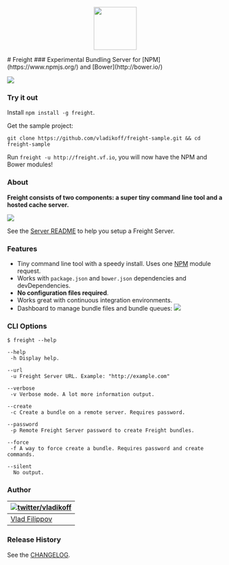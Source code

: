 <p align="center"><img src="http://v14d.com/freight/freight-250.png" height="100" /></p>
# Freight
### Experimental Bundling Server for [NPM](https://www.npmjs.org/) and [Bower](http://bower.io/)

![](http://v14d.com/freight/demo.gif)

### Try it out

Install `npm install -g freight`.

Get the sample project:

`git clone https://github.com/vladikoff/freight-sample.git && cd freight-sample`

Run `freight -u http://freight.vf.io`, you will now have the NPM and Bower modules!

### About

__Freight consists of two components: a super tiny command line tool and a hosted cache server.__

![](http://v14d.com/freight/how-it-works.jpg)

See the [Server README](https://github.com/vladikoff/freight-server) to help you setup a Freight Server.

### Features

* Tiny command line tool with a speedy install. Uses one [NPM](https://www.npmjs.org/) module request.
* Works with `package.json` and `bower.json` dependencies and devDependencies.
* **No configuration files required**.
* Works great with continuous integration environments.
* Dashboard to manage bundle files and bundle queues:
![](http://v14d.com/freight/freight-server-view.jpg)

### CLI Options
```
$ freight --help

--help
 -h Display help.

--url
 -u Freight Server URL. Example: "http://example.com"

--verbose
 -v Verbose mode. A lot more information output.

--create
 -c Create a bundle on a remote server. Requires password.

--password
 -p Remote Freight Server password to create Freight bundles.

--force
 -f A way to force create a bundle. Requires password and create commands.

--silent
  No output.
```

### Author

| [![twitter/vladikoff](https://avatars3.githubusercontent.com/u/128755?s=70)](https://twitter.com/vladikoff "Follow @vladikoff on Twitter") |
|---|
| [Vlad Filippov](http://vf.io/) |


### Release History
See the [CHANGELOG](CHANGELOG).
